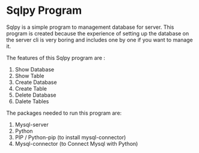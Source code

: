 # Sqlpy Program 
Sqlpy is a simple program to management database for server. This program is created because the experience of setting up the database on the server cli is very boring and includes one by one if you want to manage it.
 
The features of this Sqlpy program are :
1. Show Database
2. Show Table
3. Create Database
4. Create Table
5. Delete Database
6. Dalete Tables

The packages needed to run this program are:
1. Mysql-server
2. Python
3. PIP / Python-pip (to install mysql-connector)
4. Mysql-connector (to Connect Mysql with Python)

